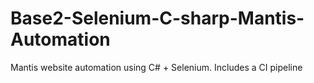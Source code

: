 # Base2-Selenium-C-sharp-Mantis-Automation
Mantis website automation using C# + Selenium. Includes a CI pipeline
